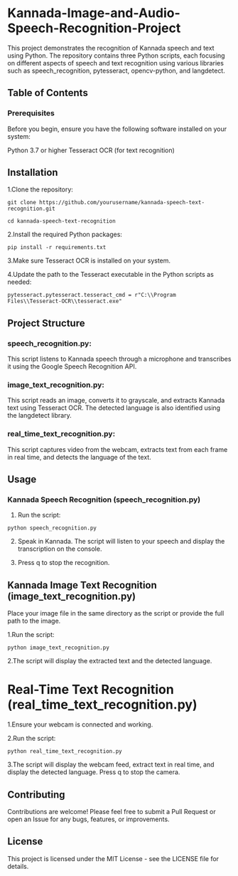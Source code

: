 # Kannada-Image-and-Audio-Speech-Recognition-Project
This project demonstrates the recognition of Kannada speech and text using Python. The repository contains three Python scripts, each focusing on different aspects of speech and text recognition using various libraries such as speech_recognition, pytesseract, opencv-python, and langdetect.

## Table of Contents

### Prerequisites
Before you begin, ensure you have the following software installed on your system:

Python 3.7 or higher
Tesseract OCR (for text recognition)

## Installation
1.Clone the repository: 
```
git clone https://github.com/yourusername/kannada-speech-text-recognition.git
 ```
```
cd kannada-speech-text-recognition
```

2.Install the required Python packages:
```
pip install -r requirements.txt
```
3.Make sure Tesseract OCR is installed on your system.

4.Update the path to the Tesseract executable in the Python scripts as needed:
```
pytesseract.pytesseract.tesseract_cmd = r"C:\\Program Files\\Tesseract-OCR\\tesseract.exe"
```

## Project Structure
### speech_recognition.py:
This script listens to Kannada speech through a microphone and transcribes it using the Google Speech Recognition API.

### image_text_recognition.py: ### 
This script reads an image, converts it to grayscale, and extracts Kannada text using Tesseract OCR. The detected language is also identified using the langdetect library.

### real_time_text_recognition.py: ### 
This script captures video from the webcam, extracts text from each frame in real time, and detects the language of the text.

## Usage ##
### Kannada Speech Recognition (speech_recognition.py) ###

1. Run the script:
```
python speech_recognition.py
```

2. Speak in Kannada. The script will listen to your speech and display the transcription on the console.

3. Press q to stop the recognition.

## Kannada Image Text Recognition (image_text_recognition.py)
Place your image file in the same directory as the script or provide the full path to the image.

1.Run the script:
```
python image_text_recognition.py
```

2.The script will display the extracted text and the detected language.

# Real-Time Text Recognition (real_time_text_recognition.py)
1.Ensure your webcam is connected and working.

2.Run the script:
```
python real_time_text_recognition.py
```
3.The script will display the webcam feed, extract text in real time, and display the detected language. Press q to stop the camera.

## Contributing
Contributions are welcome! Please feel free to submit a Pull Request or open an Issue for any bugs, features, or improvements.

## License
This project is licensed under the MIT License - see the LICENSE file for details.
